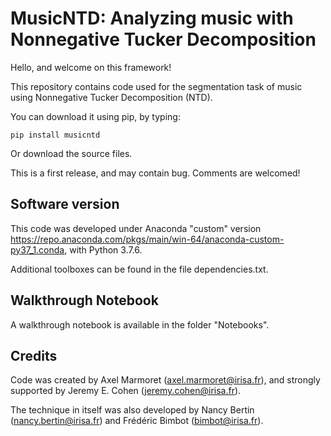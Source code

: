 # MusicNTD: Analyzing music with Nonnegative Tucker Decomposition #

Hello, and welcome on this framework!

This repository contains code used for the segmentation task of music using Nonnegative Tucker Decomposition (NTD).

You can download it using pip, by typing:

    pip install musicntd

Or download the source files.

This is a first release, and may contain bug. Comments are welcomed!

## Software version ##

This code was developed under Anaconda "custom" version https://repo.anaconda.com/pkgs/main/win-64/anaconda-custom-py37_1.conda, with Python 3.7.6.

Additional toolboxes can be found in the file dependencies.txt.

## Walkthrough Notebook ##

A walkthrough notebook is available in the folder "Notebooks".

## Credits ##

Code was created by Axel Marmoret (<axel.marmoret@irisa.fr>), and strongly supported by Jeremy E. Cohen (<jeremy.cohen@irisa.fr>).

The technique in itself was also developed by Nancy Bertin (<nancy.bertin@irisa.fr>) and Frédéric Bimbot (<bimbot@irisa.fr>).
